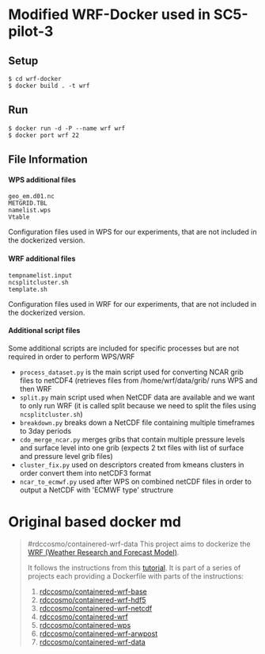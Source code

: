 # Modified WRF-Docker used in SC5-pilot-3

## Setup
```
$ cd wrf-docker
$ docker build . -t wrf
```
## Run
```
$ docker run -d -P --name wrf wrf
$ docker port wrf 22
```

## File Information
#### WPS additional files
```
geo_em.d01.nc
METGRID.TBL
namelist.wps
Vtable
```
Configuration files used in WPS for our experiments, that are not included in the dockerized version.

#### WRF additional files
```
tempnamelist.input
ncsplitcluster.sh
template.sh
```
Configuration files used in WRF for our experiments, that are not included in the dockerized version.

#### Additional script files
Some additional scripts are included for specific processes but are not required in order to perform WPS/WRF
* ```process_dataset.py``` is the main script used for converting NCAR grib files to netCDF4 (retrieves files from /home/wrf/data/grib/ runs WPS and then WRF
* ```split.py``` main script used when NetCDF data are available and we want to only run WRF (it is called split because we need to split the files using ```ncsplitcluster.sh```)
* ```breakdown.py``` breaks down a NetCDF file containing multiple timeframes to 3day periods
* ```cdo_merge_ncar.py``` merges gribs that contain multiple pressure levels and surface level into one grib (expects 2 txt files with list of surface and pressure level grib files)
* ```cluster_fix.py``` used on descriptors created from kmeans clusters in order convert them into netCDF3 format
* ```ncar_to_ecmwf.py``` used after WPS on combined netCDF files in order to output a NetCDF with 'ECMWF type' structrure


# Original based docker md

> #rdccosmo/containered-wrf-data
This project aims to dockerize the [WRF (Weather Research and Forecast Model)](http://www.wrf-model.org/index.php).
>
>It follows the instructions from this [tutorial](http://www2.mmm.ucar.edu/wrf/OnLineTutorial/compilation_tutorial.php).
>It is part of a series of projects each providing a Dockerfile with parts of the instructions:
> 1. [rdccosmo/containered-wrf-base](https://github.com/rdccosmo/containered-wrf-base)
> 2. [rdccosmo/containered-wrf-hdf5](https://github.com/rdccosmo/containered-wrf-hdf5)
> 3. [rdccosmo/containered-wrf-netcdf](https://github.com/rdccosmo/containered-wrf-netcdf)
> 4. [rdccosmo/containered-wrf](https://github.com/rdccosmo/containered-wrf)
> 5. [rdccosmo/containered-wps](https://github.com/rdccosmo/containered-wps)
> 6. [rdccosmo/containered-wrf-arwpost](https://github.com/rdccosmo/containered-wrf-arwpost)
> 7. [rdccosmo/containered-wrf-data](https://github.com/rdccosmo/containered-wrf-data)
```
